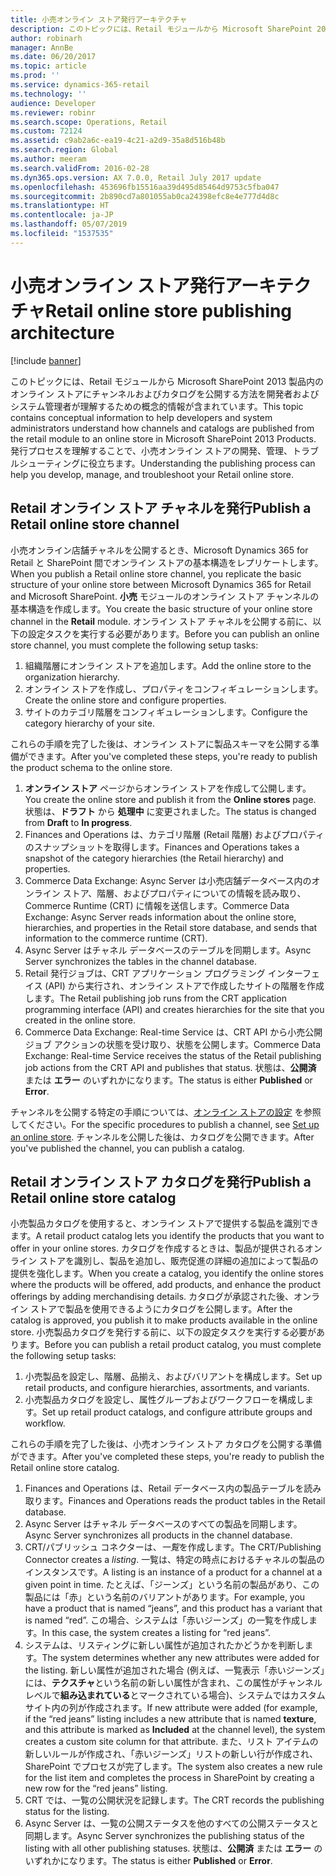 ```yaml
---
title: 小売オンライン ストア発行アーキテクチャ
description: このトピックには、Retail モジュールから Microsoft SharePoint 2013 製品内のオンライン ストアにチャンネルおよびカタログを公開する方法を開発者およびシステム管理者が理解するための概念的情報が含まれています。 発行プロセスを理解することで、小売オンライン ストアの開発、管理、トラブルシューティングに役立ちます。
author: robinarh
manager: AnnBe
ms.date: 06/20/2017
ms.topic: article
ms.prod: ''
ms.service: dynamics-365-retail
ms.technology: ''
audience: Developer
ms.reviewer: robinr
ms.search.scope: Operations, Retail
ms.custom: 72124
ms.assetid: c9ab2a6c-ea19-4c21-a2d9-35a8d516b48b
ms.search.region: Global
ms.author: meeram
ms.search.validFrom: 2016-02-28
ms.dyn365.ops.version: AX 7.0.0, Retail July 2017 update
ms.openlocfilehash: 453696fb15516aa39d495d85464d9753c5fba047
ms.sourcegitcommit: 2b890cd7a801055ab0ca24398efc8e4e777d4d8c
ms.translationtype: HT
ms.contentlocale: ja-JP
ms.lasthandoff: 05/07/2019
ms.locfileid: "1537535"
---
```

# <a name="retail-online-store-publishing-architecture"></a><span data-ttu-id="38c90-104">小売オンライン ストア発行アーキテクチャ</span><span class="sxs-lookup"><span data-stu-id="38c90-104">Retail online store publishing architecture</span></span>

[!include [banner](../includes/banner.md)]

<span data-ttu-id="38c90-105">このトピックには、Retail モジュールから Microsoft SharePoint 2013 製品内のオンライン ストアにチャンネルおよびカタログを公開する方法を開発者およびシステム管理者が理解するための概念的情報が含まれています。</span><span class="sxs-lookup"><span data-stu-id="38c90-105">This topic contains conceptual information to help developers and system administrators understand how channels and catalogs are published from the retail module to an online store in Microsoft SharePoint 2013 Products.</span></span> <span data-ttu-id="38c90-106">発行プロセスを理解することで、小売オンライン ストアの開発、管理、トラブルシューティングに役立ちます。</span><span class="sxs-lookup"><span data-stu-id="38c90-106">Understanding the publishing process can help you develop, manage, and troubleshoot your Retail online store.</span></span>

<a name="publish-a-retail-online-store-channel"></a><span data-ttu-id="38c90-107">Retail オンライン ストア チャネルを発行</span><span class="sxs-lookup"><span data-stu-id="38c90-107">Publish a Retail online store channel</span></span>
-------------------------------------

<span data-ttu-id="38c90-108">小売オンライン店舗チャネルを公開するとき、Microsoft Dynamics 365 for Retail と SharePoint 間でオンライン ストアの基本構造をレプリケートします。</span><span class="sxs-lookup"><span data-stu-id="38c90-108">When you publish a Retail online store channel, you replicate the basic structure of your online store between Microsoft Dynamics 365 for Retail and Microsoft SharePoint.</span></span> <span data-ttu-id="38c90-109">**小売** モジュールのオンライン ストア チャンネルの基本構造を作成します。</span><span class="sxs-lookup"><span data-stu-id="38c90-109">You create the basic structure of your online store channel in the **Retail** module.</span></span> <span data-ttu-id="38c90-110">オンライン ストア チャネルを公開する前に、以下の設定タスクを実行する必要があります。</span><span class="sxs-lookup"><span data-stu-id="38c90-110">Before you can publish an online store channel, you must complete the following setup tasks:</span></span>

1.  <span data-ttu-id="38c90-111">組織階層にオンライン ストアを追加します。</span><span class="sxs-lookup"><span data-stu-id="38c90-111">Add the online store to the organization hierarchy.</span></span>
2.  <span data-ttu-id="38c90-112">オンライン ストアを作成し、プロパティをコンフィギュレーションします。</span><span class="sxs-lookup"><span data-stu-id="38c90-112">Create the online store and configure properties.</span></span>
3.  <span data-ttu-id="38c90-113">サイトのカテゴリ階層をコンフィギュレーションします。</span><span class="sxs-lookup"><span data-stu-id="38c90-113">Configure the category hierarchy of your site.</span></span>

<span data-ttu-id="38c90-114">これらの手順を完了した後は、オンライン ストアに製品スキーマを公開する準備ができます。</span><span class="sxs-lookup"><span data-stu-id="38c90-114">After you've completed these steps, you're ready to publish the product schema to the online store.</span></span>

1.  <span data-ttu-id="38c90-115">**オンライン ストア** ページからオンライン ストアを作成して公開します。</span><span class="sxs-lookup"><span data-stu-id="38c90-115">You create the online store and publish it from the **Online stores** page.</span></span> <span data-ttu-id="38c90-116">状態は、**ドラフト** から **処理中** に変更されました。</span><span class="sxs-lookup"><span data-stu-id="38c90-116">The status is changed from **Draft** to **In progress**.</span></span>
2.  <span data-ttu-id="38c90-117">Finances and Operations は、カテゴリ階層 (Retail 階層) およびプロパティのスナップショットを取得します。</span><span class="sxs-lookup"><span data-stu-id="38c90-117">Finances and Operations takes a snapshot of the category hierarchies (the Retail hierarchy) and properties.</span></span>
3.  <span data-ttu-id="38c90-118">Commerce Data Exchange: Async Server は小売店舗データベース内のオンライン ストア、階層、およびプロパティについての情報を読み取り、Commerce Runtime (CRT) に情報を送信します。</span><span class="sxs-lookup"><span data-stu-id="38c90-118">Commerce Data Exchange: Async Server reads information about the online store, hierarchies, and properties in the Retail store database, and sends that information to the commerce runtime (CRT).</span></span>
4.  <span data-ttu-id="38c90-119">Async Server はチャネル データベースのテーブルを同期します。</span><span class="sxs-lookup"><span data-stu-id="38c90-119">Async Server synchronizes the tables in the channel database.</span></span>
5.  <span data-ttu-id="38c90-120">Retail 発行ジョブは、CRT アプリケーション プログラミング インターフェイス (API) から実行され、オンライン ストアで作成したサイトの階層を作成します。</span><span class="sxs-lookup"><span data-stu-id="38c90-120">The Retail publishing job runs from the CRT application programming interface (API) and creates hierarchies for the site that you created in the online store.</span></span>
6.  <span data-ttu-id="38c90-121">Commerce Data Exchange: Real-time Service は、CRT API から小売公開ジョブ アクションの状態を受け取り、状態を公開します。</span><span class="sxs-lookup"><span data-stu-id="38c90-121">Commerce Data Exchange: Real-time Service receives the status of the Retail publishing job actions from the CRT API and publishes that status.</span></span> <span data-ttu-id="38c90-122">状態は、**公開済** または **エラー** のいずれかになります。</span><span class="sxs-lookup"><span data-stu-id="38c90-122">The status is either **Published** or **Error**.</span></span>

<span data-ttu-id="38c90-123">チャンネルを公開する特定の手順については、[オンライン ストアの設定](https://msdn.microsoft.com/en-us/jj682095) を参照してください。</span><span class="sxs-lookup"><span data-stu-id="38c90-123">For the specific procedures to publish a channel, see [Set up an online store](https://msdn.microsoft.com/en-us/jj682095).</span></span> <span data-ttu-id="38c90-124">チャンネルを公開した後は、カタログを公開できます。</span><span class="sxs-lookup"><span data-stu-id="38c90-124">After you've published the channel, you can publish a catalog.</span></span>

## <a name="publish-a-retail-online-store-catalog"></a><span data-ttu-id="38c90-125">Retail オンライン ストア カタログを発行</span><span class="sxs-lookup"><span data-stu-id="38c90-125">Publish a Retail online store catalog</span></span>
<span data-ttu-id="38c90-126">小売製品カタログを使用すると、オンライン ストアで提供する製品を識別できます。</span><span class="sxs-lookup"><span data-stu-id="38c90-126">A retail product catalog lets you identify the products that you want to offer in your online stores.</span></span> <span data-ttu-id="38c90-127">カタログを作成するときは、製品が提供されるオンライン ストアを識別し、製品を追加し、販売促進の詳細の追加によって製品の提供を強化します。</span><span class="sxs-lookup"><span data-stu-id="38c90-127">When you create a catalog, you identify the online stores where the products will be offered, add products, and enhance the product offerings by adding merchandising details.</span></span> <span data-ttu-id="38c90-128">カタログが承認された後、オンライン ストアで製品を使用できるようにカタログを公開します。</span><span class="sxs-lookup"><span data-stu-id="38c90-128">After the catalog is approved, you publish it to make products available in the online store.</span></span> <span data-ttu-id="38c90-129">小売製品カタログを発行する前に、以下の設定タスクを実行する必要があります。</span><span class="sxs-lookup"><span data-stu-id="38c90-129">Before you can publish a retail product catalog, you must complete the following setup tasks:</span></span>

1.  <span data-ttu-id="38c90-130">小売製品を設定し、階層、品揃え、およびバリアントを構成します。</span><span class="sxs-lookup"><span data-stu-id="38c90-130">Set up retail products, and configure hierarchies, assortments, and variants.</span></span>
2.  <span data-ttu-id="38c90-131">小売製品カタログを設定し、属性グループおよびワークフローを構成します。</span><span class="sxs-lookup"><span data-stu-id="38c90-131">Set up retail product catalogs, and configure attribute groups and workflow.</span></span>

<span data-ttu-id="38c90-132">これらの手順を完了した後は、小売オンライン ストア カタログを公開する準備ができます。</span><span class="sxs-lookup"><span data-stu-id="38c90-132">After you've completed these steps, you're ready to publish the Retail online store catalog.</span></span>

1.  <span data-ttu-id="38c90-133">Finances and Operations は、Retail データベース内の製品テーブルを読み取ります。</span><span class="sxs-lookup"><span data-stu-id="38c90-133">Finances and Operations reads the product tables in the Retail database.</span></span>
2.  <span data-ttu-id="38c90-134">Async Server はチャネル データベースのすべての製品を同期します。</span><span class="sxs-lookup"><span data-stu-id="38c90-134">Async Server synchronizes all products in the channel database.</span></span>
3.  <span data-ttu-id="38c90-135">CRT/パブリッシュ コネクターは、*一覧*を作成します。</span><span class="sxs-lookup"><span data-stu-id="38c90-135">The CRT/Publishing Connector creates a *listing*.</span></span> <span data-ttu-id="38c90-136">一覧は、特定の時点におけるチャネルの製品のインスタンスです。</span><span class="sxs-lookup"><span data-stu-id="38c90-136">A listing is an instance of a product for a channel at a given point in time.</span></span> <span data-ttu-id="38c90-137">たとえば、「ジーンズ」という名前の製品があり、この製品には「赤」という名前のバリアントがあります。</span><span class="sxs-lookup"><span data-stu-id="38c90-137">For example, you have a product that is named “jeans”, and this product has a variant that is named “red”.</span></span> <span data-ttu-id="38c90-138">この場合、システムは「赤いジーンズ」の一覧を作成します。</span><span class="sxs-lookup"><span data-stu-id="38c90-138">In this case, the system creates a listing for “red jeans”.</span></span>
4.  <span data-ttu-id="38c90-139">システムは、リスティングに新しい属性が追加されたかどうかを判断します。</span><span class="sxs-lookup"><span data-stu-id="38c90-139">The system determines whether any new attributes were added for the listing.</span></span> <span data-ttu-id="38c90-140">新しい属性が追加された場合 (例えば、一覧表示「赤いジーンズ」には、**テクスチャ**という名前の新しい属性が含まれ、この属性がチャンネル レベルで**組み込まれている**とマークされている場合)、システムではカスタム サイト内の列が作成されます。</span><span class="sxs-lookup"><span data-stu-id="38c90-140">If new attribute were added (for example, if the “red jeans” listing includes a new attribute that is named **texture**, and this attribute is marked as **Included** at the channel level), the system creates a custom site column for that attribute.</span></span> <span data-ttu-id="38c90-141">また、リスト アイテムの新しいルールが作成され、「赤いジーンズ」リストの新しい行が作成され、SharePoint でプロセスが完了します。</span><span class="sxs-lookup"><span data-stu-id="38c90-141">The system also creates a new rule for the list item and completes the process in SharePoint by creating a new row for the “red jeans” listing.</span></span>
5.  <span data-ttu-id="38c90-142">CRT では、一覧の公開状況を記録します。</span><span class="sxs-lookup"><span data-stu-id="38c90-142">The CRT records the publishing status for the listing.</span></span>
6.  <span data-ttu-id="38c90-143">Async Server は、一覧の公開ステータスを他のすべての公開ステータスと同期します。</span><span class="sxs-lookup"><span data-stu-id="38c90-143">Async Server synchronizes the publishing status of the listing with all other publishing statuses.</span></span> <span data-ttu-id="38c90-144">状態は、**公開済** または **エラー** のいずれかになります。</span><span class="sxs-lookup"><span data-stu-id="38c90-144">The status is either **Published** or **Error**.</span></span>




